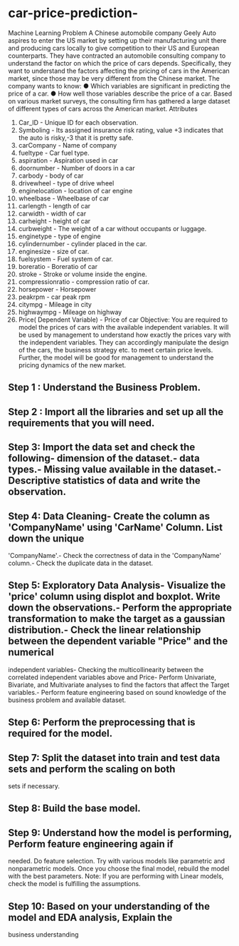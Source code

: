 # car-price-prediction-
Machine Learning
 Problem
 A Chinese automobile company Geely Auto aspires to enter the US market by setting up their
 manufacturing unit there and producing cars locally to give competition to their US and
 European counterparts.
 They have contracted an automobile consulting company to understand the factor on which the
 price of cars depends. Specifically, they want to understand the factors affecting the pricing of
 cars in the American market, since those may be very different from the Chinese market. The
 company wants to know:
 ● Which variables are significant in predicting the price of a car.
 ● How well those variables describe the price of a car.
 Based on various market surveys, the consulting firm has gathered a large dataset of different
 types of cars across the American market.
 Attributes
 1. Car_ID - Unique ID for each observation.
 2. Symboling - Its assigned insurance risk rating, value +3 indicates that the auto is risky,-3 that it is pretty safe.
 3. carCompany - Name of company
 4. fueltype - Car fuel type.
 5. aspiration - Aspiration used in car
 6. doornumber - Number of doors in a car
 7. carbody - body of car
 8. drivewheel - type of drive wheel
 9. enginelocation - location of car engine
 10. wheelbase - Wheelbase of car
 11. carlength - length of car
 12. carwidth - width of car
 13. carheight - height of car
 14. curbweight - The weight of a car without occupants or luggage.
 15. enginetype - type of engine
16. cylindernumber - cylinder placed in the car.
 17. enginesize - size of car.
 18. fuelsystem - Fuel system of car.
 19. boreratio - Boreratio of car
 20. stroke - Stroke or volume inside the engine.
 21. compressionratio - compression ratio of car.
 22. horsepower - Horsepower
 23. peakrpm - car peak rpm
 24. citympg - Mileage in city
 25. highwaympg - Mileage on highway
 26. Price( Dependent Variable) - Price of car
 Objective:
 You are required to model the prices of cars with the available independent variables. It will be
 used by management to understand how exactly the prices vary with the independent variables.
 They can accordingly manipulate the design of the cars, the business strategy etc. to meet
 certain price levels. Further, the model will be good for management to understand the pricing
 dynamics of the new market.
 
## Step 1 : Understand the Business Problem.
## Step 2 : Import all the libraries and set up all the requirements that you will need.
## Step 3: Import the data set and check the following- dimension of the dataset.- data types.- Missing value available in the dataset.- Descriptive statistics of data and write the observation.
## Step 4: Data Cleaning- Create the column as 'CompanyName' using 'CarName' Column. List down the unique
 'CompanyName'.- Check the correctness of data in the 'CompanyName' column.- Check the duplicate data in the dataset.
## Step 5: Exploratory Data Analysis- Visualize the 'price' column using displot and boxplot. Write down the observations.- Perform the appropriate transformation to make the target as a gaussian distribution.- Check the linear relationship between the dependent variable "Price" and the numerical
 independent variables- Checking the multicollinearity between the correlated independent variables above and
 Price- Perform Univariate, Bivariate, and Multivariate analyses to find the factors that affect the
 Target variables.- Perform feature engineering based on sound knowledge of the business problem and
 available dataset.
## Step 6: Perform the preprocessing that is required for the model.
## Step 7: Split the dataset into train and test data sets and perform the scaling on both
 sets if necessary.
## Step 8: Build the base model.
## Step 9: Understand how the model is performing, Perform feature engineering again if
 needed. Do feature selection. Try with various models like parametric and
 nonparametric models. Once you choose the final model, rebuild the model with the
 best parameters. Note: If you are performing with Linear models, check the model is fulfilling the
 assumptions.
## Step 10: Based on your understanding of the model and EDA analysis, Explain the
 business understanding
